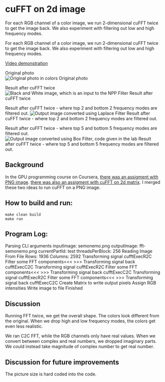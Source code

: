 # cuFFT on 2d image

For each RGB channel of a color image, we run 2-dimensional cuFFT twice to get the image back.
We also experiment with filtering out low and high frequency modes.

For each RGB channel of a color image, we run 2-dimensional cuFFT twice to get the image back. We also experiment with filtering out low and high frequency modes.

[Video demonstration](https://www.youtube.com/watch?v=ublJMWb9yVc)

Original photo  
![Original photo in colors](https://github.com/semo-nemo/cuFFT-image/blob/main/semonemo.png?raw=true) 
Original photo  

Result after cuFFT twice
![Black and White image, which is an input to the NPP Filter](https://github.com/semo-nemo/cuFFT-image/blob/main/fft-semonemo-no-filter.png?raw=true) 
Result after cuFFT twice

Result after cuFFT twice - where top 2 and bottom 2 frequency modes are filtered out.
![Output image converted using Laplace Filter](https://github.com/semo-nemo/cuFFT-image/blob/main/fft-semonemo-2-2.png?raw=true) 
Result after cuFFT twice - where top 2 and bottom 2 frequency modes are filtered out.

Result after cuFFT twice - where top 5 and bottom 5 frequency modes are filtered out.
![Output image converted using Box Filter, code given in the lab](https://github.com/semo-nemo/cuFFT-image/blob/main/fft-semonemo-2-2.png?raw=true) 
Result after cuFFT twice - where top 5 and bottom 5 frequency modes are filtered out.

## Background

In the GPU programming course on Coursera, 
[there was an assigment with PNG image](https://www.coursera.org/learn/introduction-to-parallel-programming-with-cuda/home/module/2).
[there was also an assigment with cuFFT on 2d matrix](https://www.coursera.org/learn/cuda-advanced-libraries/home/module/2). 
I merged these two ideas to run cuFFT on a PNG image.

## How to build and run:
```
make clean build
make run
```

## Program Log:

Parsing CLI arguments
inputImage: semonemo.png outputImage: fft-semonemo.png currentPartId: test threadsPerBlock: 256
Reading Image From File
Rows: 1936 Columns: 2592
Transforming signal cufftExecR2C
Filter some FFT components<<< >>>
Transforming signal back cufftExecC2C
Transforming signal cufftExecR2C
Filter some FFT components<<< >>>
Transforming signal back cufftExecC2C
Transforming signal cufftExecR2C
Filter some FFT components<<< >>>
Transforming signal back cufftExecC2C
Create Matrix to write output pixels
Assign RGB intensities 
Write image to file 
Finished 

## Discussion

Running FFT twice, we get the overall shape. The colors look different from the original. When we drop high and low frequency modes, the colors get even less realistic.

We ran C2C FFT, while the RGB channels only have real values. When we convert between complex and real numbers, we dropped imaginary parts. We could instead take magnitude of complex number to get real number. 

## Discussion for future improvements

The picture size is hard coded into the code. 
